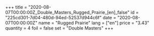 +++
title = "2020-08-07T00:00:00Z_Double_Masters_Rugged_Prairie_[en]_false"
id = "225cd301-7d04-480d-94ed-52537d944c6f"
date = "2020-08-07T00:00:00Z"
name = "Rugged Prairie"
lang = ["en"]
price = "3.43"
quantity = 4
foil = false
set = "Double Masters"
+++
